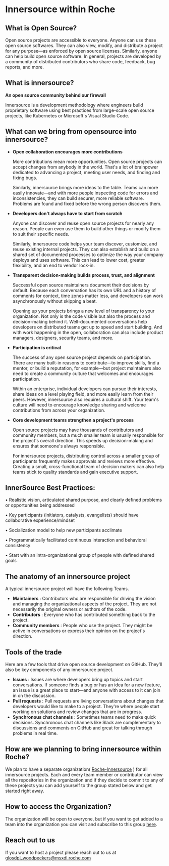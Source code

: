 # **Innersource within Roche**

## **What is Open Source?**

Open source projects are accessible to everyone. Anyone can use these open source softwares. They can also view, modify, and distribute a project for any purpose—as enforced by open source licenses. Similarly, anyone can help build open source software. In general, projects are developed by a community of distributed contributors who share code, feedback, bug reports, and more.

## **What is innersource?**

**An open source community behind our firewall**

Innersource is a development methodology where engineers build proprietary software using best practices from large-scale open source projects, like Kubernetes or Microsoft's Visual Studio Code.

## **What can we bring from opensource into innersource?**

- **Open collaboration encourages more contributions**

    More contributions mean more opportunities. Open source projects can accept changes from anybody in the world. That's a lot of brainpower dedicated to advancing a project, meeting user needs, and finding and fixing bugs.

    Similarly, innersource brings more ideas to the table. Teams can more easily innovate—and with more people inspecting code for errors and inconsistencies, they can build securer, more reliable software. Problems are found and fixed before the wrong person discovers them.

- **Developers don't always have to start from scratch**

    Anyone can discover and reuse open source projects for nearly any reason. People can even use them to build other things or modify them to suit their specific needs.

    Similarly, innersource code helps your team discover, customize, and reuse existing internal projects. They can also establish and build on a shared set of documented processes to optimize the way your company deploys and uses software. This can lead to lower cost, greater flexibility, and an end to vendor lock-in.

- **Transparent decision-making builds process, trust, and alignment**

    Successful open source maintainers document their decisions by default. Because each conversation has its own URL and a history of comments for context, time zones matter less, and developers can work asynchronously without skipping a beat.

    Opening up your projects brings a new level of transparency to your organization. Not only is the code visible but also the process and decision-making behind it. Well-documented conversations help developers on distributed teams get up to speed and start building. And with work happening in the open, collaboration can also include product managers, designers, security teams, and more.

- **Participation is critical**

    The success of any open source project depends on participation. There are many built-in reasons to contribute—to improve skills, find a mentor, or build a reputation, for example—but project maintainers also need to create a community culture that welcomes and encourages participation.

    Within an enterprise, individual developers can pursue their interests, share ideas on a level playing field, and more easily learn from their peers. However, innersource also requires a cultural shift. Your team's culture will need to encourage knowledge sharing and welcome contributions from across your organization.

- **Core development teams strengthen a project&#39;s process**

    Open source projects may have thousands of contributors and community members, but a much smaller team is usually  responsible for the project's overall direction. This speeds up decision-making and ensures that someone's always responsible.

    For innersource projects, distributing control across a smaller group of participants frequently makes approvals and reviews more effective. Creating a small, cross-functional team of decision makers can also help teams stick to quality standards and gain executive support.

## **InnerSource Best Practices:**

• Realistic vision, articulated shared purpose, and clearly defined problems or opportunities being addressed

• Key participants (initiators, catalysts, evangelists) should have collaborative experience/mindset

• Socialization model to help new participants acclimate

• Programmatically facilitated continuous interaction and behavioral consistency

• Start with an intra-organizational group of people with defined shared goals

## **The anatomy of an innersource project**

A typical innersource project will have the following Teams.

- **Maintainers** : Contributors who are responsible for driving the vision and managing the organizational aspects of the project. They are not necessarily the original owners or authors of the code.
- **Contributors** : Everyone who has contributed something back to the project.
- **Community members** : People who use the project. They might be active in conversations or express their opinion on the project's direction.

## **Tools of the trade**

Here are a few tools that drive open source development on GitHub. They'll also be key components of any innersource project.

- **Issues** : Issues are where developers bring up topics and start conversations. If someone finds a bug or has an idea for a new feature, an issue is a great place to start—and anyone with access to it can join in on the discussion.
- **Pull requests** : Pull requests are living conversations about changes that developers would like to make to a project. They're where people start working on solutions and review changes that are in progress.
- **Synchronous chat channels** : Sometimes teams need to make quick decisions. Synchronous chat channels like Slack are complementary to discussions and comments on GitHub and great for talking through problems in real time.

## **How are we planning to bring innersource within Roche?**

We plan to have a separate organization( [Roche-Innersource](https://github.com/Roche-Innersource) ) for all innersource projects. Each and every team member or contributor can view all the repositories in the organization and if they decide to commit to any of these projects you can add yourself to the group stated below and get started right away.

## **How to access the Organization?**

The organization will be open to everyone, but if you want to get added to a team into the organization you can visit and subscribe to this group [here](https://gds-selfsubscription.roche.com/#/group/GLOAZUGHAdmin_Innersource).

## **Reach out to us**

If you want to host a project please reach out to us at [glosdpl\_woodpeckers@msxdl.roche.com](mailto:glosdpl_woodpeckers@msxdl.roche.com)